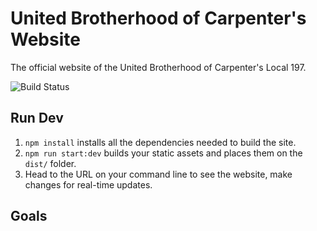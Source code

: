 # United Brotherhood of Carpenter's Website
The official website of the United Brotherhood of Carpenter's Local 197.

![Build Status](https://codebuild.us-east-1.amazonaws.com/badges?uuid=eyJlbmNyeXB0ZWREYXRhIjoiay8yQjNzaTEveDVERlhsSEJxbk1TVzBoWDlWcmJJbTZmMHRkWk1DYk0xZCt5WnZpT2tBN09YdmpxUUdIbUNzNlJtOWtHZ0JPTVpYMzZDblc5WU1LY0wwPSIsIml2UGFyYW1ldGVyU3BlYyI6ImFEWXYxekRiNFdvN283NEciLCJtYXRlcmlhbFNldFNlcmlhbCI6MX0%3D&branch=master)

## Run Dev

1. `npm install` installs all the dependencies needed to build the site.
2. `npm run start:dev` builds your static assets and places them on the `dist/` folder.
3. Head to the URL on your command line to see the website, make changes for real-time updates.

## Goals
